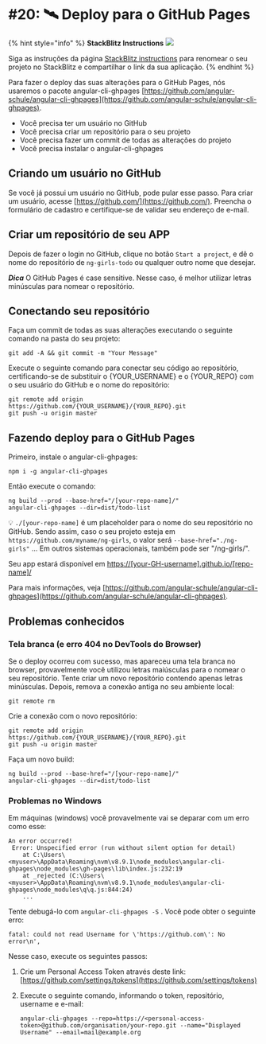 # \#20: 🛰 Deploy para o GitHub Pages

{% hint style="info" %}
**StackBlitz Instructions** ![](assets/stackblitz-hint.svg)

Siga as instruções da página [StackBlitz instructions](stackblitz.md) para renomear o seu projeto no StackBlitz e compartilhar o link da sua aplicação.
{% endhint %}

Para fazer o deploy das suas alterações para o GitHub Pages, nós usaremos o pacote angular-cli-ghpages
[https://github.com/angular-schule/angular-cli-ghpages](https://github.com/angular-schule/angular-cli-ghpages).

* Você precisa ter um usuário no GitHub
* Você precisa criar um repositório para o seu projeto
* Você precisa fazer um commit de todas as alterações do projeto
* Você precisa instalar o angular-cli-ghpages

## Criando um usuário no GitHub

Se você já possui um usuário no GitHub, pode pular esse passo. Para criar um usuário, acesse  [https://github.com/](https://github.com/). Preencha o formulário de cadastro e certifique-se de validar seu endereço de e-mail.

## Criar um repositório de seu APP

Depois de fazer o login no GitHub, clique no botão `Start a project`, e dê o nome do repositório de `ng-girls-todo` ou qualquer outro nome que desejar.

_**Dica**_ O GitHub Pages é case sensitive. Nesse caso, é melhor utilizar letras minúsculas para nomear o repositório.

## Conectando seu repositório

Faça um commit de todas as suas alterações executando o seguinte comando na pasta do seu projeto:

```text
git add -A && git commit -m "Your Message"
```

Execute o seguinte comando para conectar seu código ao repositório, certificando-se de substituir o {YOUR\_USERNAME} e o {YOUR\_REPO} com o seu usuário do GitHub e o nome do repositório:

```text
git remote add origin https://github.com/{YOUR_USERNAME}/{YOUR_REPO}.git
git push -u origin master
```

## Fazendo deploy para o GitHub Pages

Primeiro, instale o angular-cli-ghpages:

```text
npm i -g angular-cli-ghpages
```

Então execute o comando:

```text
ng build --prod --base-href="/[your-repo-name]/"
angular-cli-ghpages --dir=dist/todo-list
```
💡 `./[your-repo-name]` é um placeholder para o nome do seu repositório no GitHub. Sendo assim, caso o seu projeto esteja em  `https://github.com/myname/ng-girls`, o valor será `--base-href="./ng-girls"` ... Em outros sistemas operacionais, também pode ser "/ng-girls/".

Seu app estará disponível em [https://\[your-GH-username\].github.io/\[repo-name\]/](https://[your-GH-username].github.io/[repo-name])

Para mais informações, veja [https://github.com/angular-schule/angular-cli-ghpages](https://github.com/angular-schule/angular-cli-ghpages).

## Problemas conhecidos

### Tela branca \(e erro 404 no DevTools do Browser\)

Se o deploy ocorreu com sucesso, mas apareceu uma tela branca no browser, provavelmente você utilizou letras maiúsculas para o nomear o seu repositório. Tente criar um novo repositório contendo apenas letras minúsculas. Depois, remova a conexão antiga no seu ambiente local:

```text
git remote rm
```

Crie a conexão com o novo repositório:

```text
git remote add origin https://github.com/{YOUR_USERNAME}/{YOUR_REPO}.git
git push -u origin master
```

Faça um novo build:

```text
ng build --prod --base-href="/[your-repo-name]/"
angular-cli-ghpages --dir=dist/todo-list
```


### Problemas no Windows

Em máquinas \(windows\) você provavelmente vai se deparar com um erro como esse:

```text
An error occurred!
 Error: Unspecified error (run without silent option for detail)
    at C:\Users\<myuser>\AppData\Roaming\nvm\v8.9.1\node_modules\angular-cli-ghpages\node_modules\gh-pages\lib\index.js:232:19
    at _rejected (C:\Users\<myuser>\AppData\Roaming\nvm\v8.9.1\node_modules\angular-cli-ghpages\node_modules\q\q.js:844:24)
    ...
```

Tente debugá-lo com `angular-cli-ghpages -S` . Você pode obter o seguinte erro:

```text
fatal: could not read Username for \'https://github.com\': No error\n',
```

Nesse caso, execute os seguintes passos:

1. Crie um Personal Access Token através deste link: [https://github.com/settings/tokens](https://github.com/settings/tokens)
2. Execute o seguinte comando, informando o token, repositório, username e e-mail:

   ```text
   angular-cli-ghpages --repo=https://<personal-access-token>@github.com/organisation/your-repo.git --name="Displayed Username" --email=mail@example.org
   ```
